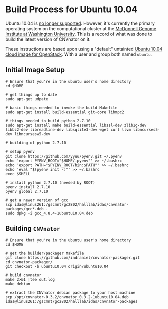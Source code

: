 # Build Process for Ubuntu 10.04

Ubuntu 10.04 is [no longer supported][1].  However, it's currently the primary operating system on the computational cluster at the [McDonnell Genome Institute at Washington University][2].  This is a record of what was done to build the latest version of CNVnator on it.

These instructions are based upon using a "default" untainted [Ubuntu 10.04 cloud image for OpenStack][3]. With a user and group both named `ubuntu`.

## Initial Image Setup

```
# Ensure that you're in the ubuntu user's home directory
cd $HOME

# get things up to date
sudo apt-get udpate

# basic things needed to invoke the build Makefile
sudo apt-get install build-essential git-core libmpc2

# things needed to build python 2.7.10
sudo apt-get install make build-essential libssl-dev zlib1g-dev libbz2-dev libreadline-dev libsqlite3-dev wget curl llvm libncurses5-dev libncursesw5-dev

# building of python 2.7.10

# setup pyenv
git clone https://github.com/yyuu/pyenv.git ~/.pyenv
echo 'export PYENV_ROOT="$HOME/.pyenv"' >> ~/.bashrc
echo 'export PATH="$PYENV_ROOT/bin:$PATH"' >> ~/.bashrc
echo 'eval "$(pyenv init -)"' >> ~/.bashrc
exec $SHELL

# install python 2.7.10 (needed by ROOT)
pyenv install 2.7.10
pyenv global 2.7.10

# get a newer version of gcc
scp idas@linus261:/gscmnt/gc2802/halllab/idas/cnvnator-packages/gcc*.deb .
sudo dpkg -i gcc_4.8.4-1ubuntu10.04.deb
```

## Building `CNVnator`

```
# Ensure that you're in the ubuntu user's home directory
cd $HOME

# get the builder/packager Makefile
git clone https://github.com/indraniel/cnvnator-packager.git
cd cnvnator-packager/
git checkout -b ubuntu10.04 origin/ubuntu10.04

# build cnvnator
make 2>&1 |tee out.log
make debian

# extract the CNVnator debian package to your host machine
scp /opt/cnvnator-0.3.2/cnvnator_0.3.2-1ubuntu10.04.deb idas@linus261:/gscmnt/gc2802/halllab/idas/cnvnator-packages
```

[1]: https://wiki.ubuntu.com/LTS
[2]: http://genome.wustl.edu
[3]: https://cloud-images.ubuntu.com
